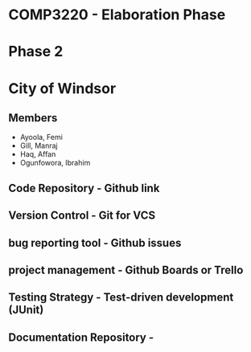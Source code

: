 # COMP3220 - Elaboration Phase

# Phase 2
# City of Windsor

## Members
* Ayoola, Femi
* Gill, Manraj
* Haq, Affan
* Ogunfowora, Ibrahim

## Code Repository - Github link

## Version Control - Git for VCS

## bug reporting tool - Github issues 

## project management - Github Boards or Trello

## Testing Strategy - Test-driven development (JUnit)

## Documentation Repository - 
